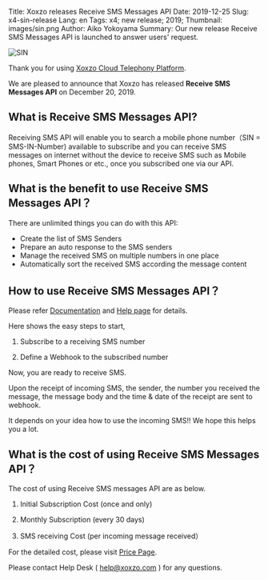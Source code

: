 Title: Xoxzo releases Receive SMS Messages API
Date: 2019-12-25
Slug: x4-sin-release
Lang: en
Tags: x4; new release; 2019;
Thumbnail: images/sin.png
Author: Aiko Yokoyama
Summary: Our new release Receive SMS Messages API is launched to answer users' request.

![SIN](/images/sin.png)

Thank you for using [Xoxzo Cloud Telephony Platform](https://www.xoxzo.com/en/).

We are pleased to announce that Xoxzo has released **Receive SMS Messages API** on December 20, 2019.

## What is Receive SMS Messages API?
Receiving SMS API will enable you to search a mobile phone number（SIN = SMS-IN-Number) available to subscribe 
and you can receive SMS messages on internet without the device to receive SMS such as Mobile phones, Smart Phones
or etc., once you subscribed one via our API.


## What is the benefit to use Receive SMS Messages API？
There are unlimited things you can do with this API:

+ Create the list of SMS Senders
+ Prepare an auto response to the SMS senders
+ Manage the received SMS on multiple numbers in one place
+ Automatically sort the received SMS according the message content 


## How to use Receive SMS Messages API？
Please refer [Documentation](https://docs.xoxzo.com/en/sms.html#receive-sms-messages-api)
and [Help page](https://help.xoxzo.com/en/xoxzo-cloud-telephony-platform/articles/what-is-sin/) for details.

Here shows the easy steps to start,

1. Subscribe to a receiving SMS number

2. Define a Webhook to the subscribed number

Now, you are ready to receive SMS.

Upon the receipt of incoming SMS, the sender, the number you received the message, the message body and the time & date of the receipt are sent to webhook.

It depends on your idea how to use the incoming SMS!!
We hope this helps you a lot.


## What is the cost of using Receive SMS Messages API？

The cost of using Receive SMS messages API are as below.

1. Initial Subscription Cost (once and only)

2. Monthly Subscription (every 30 days)

3. SMS receiving Cost (per incoming message received）


For the detailed cost, please visit [Price Page](https://www.xoxzo.com/en/about/pricing/#sms).

Please contact Help Desk ( help@xoxzo.com ) for any questions.



